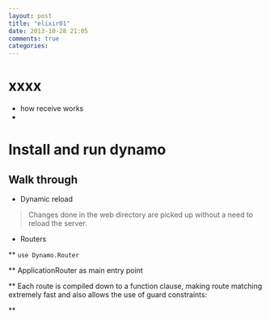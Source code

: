```yaml
---
layout: post
title: "elixir01"
date: 2013-10-28 21:05
comments: true
categories:
---
```




# xxxx

  * how receive works
  *



# Install and run dynamo

## Walk through

* Dynamic reload

 > Changes done in the web directory are picked up without a need to reload the server.


* Routers

 ** `use Dynamo.Router`

 ** ApplicationRouter as main entry point

 ** Each route is compiled down to a function clause, making route matching extremely fast and also allows the use of guard constraints:

 **
